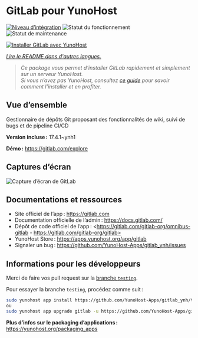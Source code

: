 <!--
Nota bene : ce README est automatiquement généré par <https://github.com/YunoHost/apps/tree/master/tools/readme_generator>
Il NE doit PAS être modifié à la main.
-->

# GitLab pour YunoHost

[![Niveau d’intégration](https://dash.yunohost.org/integration/gitlab.svg)](https://ci-apps.yunohost.org/ci/apps/gitlab/) ![Statut du fonctionnement](https://ci-apps.yunohost.org/ci/badges/gitlab.status.svg) ![Statut de maintenance](https://ci-apps.yunohost.org/ci/badges/gitlab.maintain.svg)

[![Installer GitLab avec YunoHost](https://install-app.yunohost.org/install-with-yunohost.svg)](https://install-app.yunohost.org/?app=gitlab)

*[Lire le README dans d'autres langues.](./ALL_README.md)*

> *Ce package vous permet d’installer GitLab rapidement et simplement sur un serveur YunoHost.*  
> *Si vous n’avez pas YunoHost, consultez [ce guide](https://yunohost.org/install) pour savoir comment l’installer et en profiter.*

## Vue d’ensemble

Gestionnaire de dépôts Git proposant des fonctionnalités de wiki, suivi de bugs et de pipeline CI/CD

**Version incluse :** 17.4.1~ynh1

**Démo :** <https://gitlab.com/explore>

## Captures d’écran

![Capture d’écran de GitLab](./doc/screenshots/GitLab_running_11.0_(2018-07).png)

## Documentations et ressources

- Site officiel de l’app : <https://gitlab.com>
- Documentation officielle de l’admin : <https://docs.gitlab.com/>
- Dépôt de code officiel de l’app : <https://gitlab.com/gitlab-org/omnibus-gitlab - https://gitlab.com/gitlab-org/gitlab>
- YunoHost Store : <https://apps.yunohost.org/app/gitlab>
- Signaler un bug : <https://github.com/YunoHost-Apps/gitlab_ynh/issues>

## Informations pour les développeurs

Merci de faire vos pull request sur la [branche `testing`](https://github.com/YunoHost-Apps/gitlab_ynh/tree/testing).

Pour essayer la branche `testing`, procédez comme suit :

```bash
sudo yunohost app install https://github.com/YunoHost-Apps/gitlab_ynh/tree/testing --debug
ou
sudo yunohost app upgrade gitlab -u https://github.com/YunoHost-Apps/gitlab_ynh/tree/testing --debug
```

**Plus d’infos sur le packaging d’applications :** <https://yunohost.org/packaging_apps>
